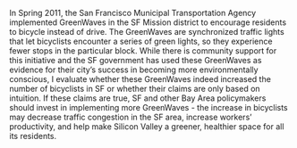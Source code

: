 In Spring 2011, the San Francisco Municipal Transportation Agency implemented GreenWaves in the SF Mission district to encourage residents to bicycle instead of drive. The GreenWaves are synchronized traffic lights that let bicyclists encounter a series of green lights, so they experience fewer stops in the particular block. While there is community support for this initiative and the SF government has used these GreenWaves as evidence for their city’s success in becoming more environmentally conscious, I evaluate whether these GreenWaves indeed increased the number of bicyclists in SF or whether their claims are only based on intuition. If these claims are true, SF and other Bay Area policymakers should invest in implementing more GreenWaves - the increase in bicyclists may decrease traffic congestion in the SF area, increase workers’ productivity, and help make Silicon Valley a greener, healthier space for all its residents. 
